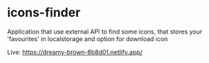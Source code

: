 # icons-finder
Application that use external API to find some icons, that stores your 'favourites' in localstorage and option for download icon

Live: https://dreamy-brown-8b8d01.netlify.app/
